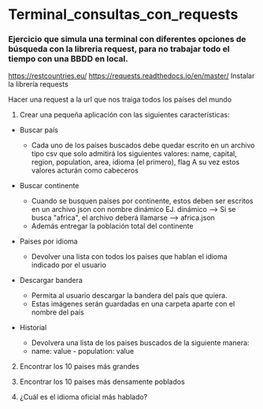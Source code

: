 # Terminal_consultas_con_requests
### Ejercicio que simula una terminal con diferentes opciones de búsqueda con la libreria request, para no trabajar todo el tiempo con una BBDD en local.

https://restcountries.eu/
https://requests.readthedocs.io/en/master/
Instalar la librería requests

Hacer una request a la url que nos traiga todos los países del mundo

1. Crear una pequeña aplicación con las siguientes características:

  - Buscar país

    * Cada uno de los países buscados debe quedar escrito en un archivo tipo csv que solo admitirá los siguientes valores: name, capital, region,   population, area, idioma (el primero), flag A su vez estos valores acturán como cabeceros
 
  - Buscar continente

    * Cuando se busquen países por continente, estos deben ser escritos en un archivo json con nombre dinámico EJ. dinámico --> Si se busca     "africa", el archivo deberá llamarse --> africa.json
    * Además entregar la población total del continente
  
  - Paises por idioma

      * Devolver una lista con todos los paises que hablan el idioma indicado por el usuario
  
  - Descargar bandera

      * Permita al usuario descargar la bandera del país que quiera.
      * Estas imágenes serán guardadas en una carpeta aparte con el nombre del país
  
  - Historial

      * Devolvera una lista de los paises buscados de la siguiente manera:
      * name: value - population: value
  
2. Encontrar los 10 paises más grandes

3. Encontrar los 10 paises más densamente poblados

4. ¿Cuál es el idioma oficial más hablado?
